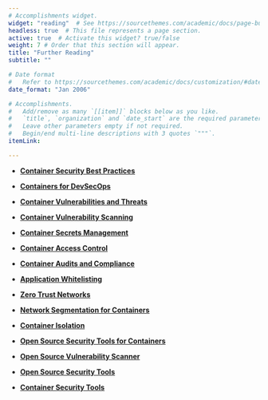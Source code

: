 ```yaml
---
# Accomplishments widget.
widget: "reading"  # See https://sourcethemes.com/academic/docs/page-builder/
headless: true  # This file represents a page section.
active: true  # Activate this widget? true/false
weight: 7 # Order that this section will appear.
title: "Further Reading"
subtitle: ""

# Date format
#   Refer to https://sourcethemes.com/academic/docs/customization/#date-format
date_format: "Jan 2006"

# Accomplishments.
#   Add/remove as many `[[item]]` blocks below as you like.
#   `title`, `organization` and `date_start` are the required parameters.
#   Leave other parameters empty if not required.
#   Begin/end multi-line descriptions with 3 quotes `"""`.
itemLink:

---
```


- **[Container Security Best Practices](/display/containers/Container+Security+Best+Practices)**  

- **[Containers for DevSecOps](/display/containers/Containers+for+DevSecOp)** 
- **[Container Vulnerabilities and Threats](/display/containers/Container+Vulnerabilities+and+Threats)** 


- **[Container Vulnerability Scanning](/display/containers/Container+Vulnerability+Scanning)** 

- **[Container Secrets Management](/display/containers/Container+Secrets+Management)**
- **[Container Access Control](/display/containers/Container+Access+Control)**

- **[Container Audits and Compliance](/display/containers/Container+Audits+and+Compliance)** 

- **[Application Whitelisting](/display/containers/Application+Whitelisting)** 
- **[Zero Trust Networks](/display/containers/Zero+Trust+Networks)**
- **[Network Segmentation for Containers](/display/containers/Network+Segmentation+for+Containers)**


- **[Container Isolation](/display/containers/Container+Isolation)**
- **[Open Source Security Tools for Containers](/display/containers/Open+Source+Security+Tools+for+Containers)**

- **[Open Source Vulnerability Scanner](/display/containers/Open+Source+Vulnerability+Scanner)**
- **[Open Source Security Tools](/display/containers/Open+Source+Security+Tools)**
- **[Container Security Tools](/display/containers/Container+Security+Tools)**















